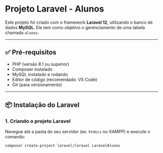 # Projeto Laravel - Alunos

Este projeto foi criado com o framework **Laravel 12**, utilizando o banco de dados **MySQL**. Ele tem como objetivo o gerenciamento de uma tabela chamada `alunos`.

---

## ✅ Pré-requisitos

- PHP (versão 8.1 ou superior)
- Composer instalado
- MySQL instalado e rodando
- Editor de código (recomendado: VS Code)
- Git (para versionamento)

---

## 📦 Instalação do Laravel

### 1. Criando o projeto Laravel

Navegue até a pasta do seu servidor (ex: `htdocs` no XAMPP) e execute o comando:

```bash
composer create-project laravel/laravel LaravelAlunos

